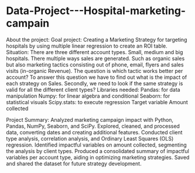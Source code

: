 # Data-Project---Hospital-marketing-campain

About the project:
Goal project: Creating a Marketing Strategy for targeting hospitals by using multiple linear regression to create an ROI table. 
Situation: 
There are three different account types. Small, medium and big hospitals.  There multiple ways sales are generated.  Such as organic sales but also marketing tactics consisting out of phone, email, flyers and sales visits (in-organic Revenue).
The question is which tactic works better per account?
To answer this question we have to find out what is the impact of each strategy on Sales. Secondly, we need to look if the same strategy is valid for all the different client types?
Libraries needed:
Pandas: for data manipulation
Numpy:  for linear algebra and conditional
Seaborn: for statistical visuals 
Scipy.stats:  to execute  regression
Target variable
Amount collected

Project Summary:
Analyzed marketing campaign impact with Python, Pandas, NumPy, Seaborn, and SciPy. Explored, cleaned, and processed data, converting dates and creating additional features. Conducted client type analysis, correlation analysis, and Ordinary Least Squares (OLS) regression. Identified impactful variables on amount collected, segmenting the analysis by client types. Produced a consolidated summary of impactful variables per account type, aiding in optimizing marketing strategies. Saved and shared the dataset for future strategy development.




